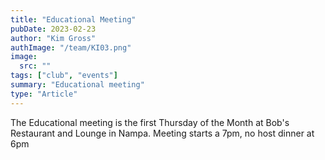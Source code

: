 ```yaml
---
title: "Educational Meeting"
pubDate: 2023-02-23
author: "Kim Gross"
authImage: "/team/KI03.png"
image:
  src: ""
tags: ["club", "events"]
summary: "Educational meeting"
type: "Article"
---
```


The Educational meeting is the first Thursday of the Month at Bob's Restaurant and Lounge in Nampa. Meeting starts a 7pm, no host dinner at 6pm
